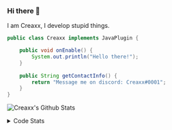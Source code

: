 ### Hi there 👋

I am Creaxx, I develop stupid things. 

```java
public class Creaxx implements JavaPlugin {

    public void onEnable() {
        System.out.println("Hello there!");
    }
    
    public String getContactInfo() {
        return "Message me on discord: Creaxx#0001";
    }
}
```

![Creaxx's Github Stats](https://github-readme-stats.vercel.app/api?username=CreaxxOG&show_icons=true&theme=dark&count_private=true)

<details>
  <summary>Code Stats</summary>

<!--START_SECTION:waka-->
![Code Time](http://img.shields.io/badge/Code%20Time-856%20hrs%2010%20mins-blue)

![Lines of code](https://img.shields.io/badge/From%20Hello%20World%20I%27ve%20Written-3%20Thousand%20lines%20of%20code-blue)

**🐱 My GitHub Data** 

> 🏆 454 Contributions in the Year 2022
 > 
> 📦 227.2 kB Used in GitHub's Storage 
 > 
> 🚫 Not Opted to Hire
 > 
> 📜 3 Public Repositories 
 > 
> 🔑 2 Private Repositories  
 > 
**I'm a Night 🦉** 

```text
🌞 Morning    8 commits      ░░░░░░░░░░░░░░░░░░░░░░░░░   2.92% 
🌆 Daytime    120 commits    ███████████░░░░░░░░░░░░░░   43.8% 
🌃 Evening    126 commits    ███████████░░░░░░░░░░░░░░   45.99% 
🌙 Night      20 commits     █░░░░░░░░░░░░░░░░░░░░░░░░   7.3%

```
📅 **I'm Most Productive on Wednesday** 

```text
Monday       38 commits     ███░░░░░░░░░░░░░░░░░░░░░░   13.87% 
Tuesday      57 commits     █████░░░░░░░░░░░░░░░░░░░░   20.8% 
Wednesday    62 commits     █████░░░░░░░░░░░░░░░░░░░░   22.63% 
Thursday     33 commits     ███░░░░░░░░░░░░░░░░░░░░░░   12.04% 
Friday       34 commits     ███░░░░░░░░░░░░░░░░░░░░░░   12.41% 
Saturday     25 commits     ██░░░░░░░░░░░░░░░░░░░░░░░   9.12% 
Sunday       25 commits     ██░░░░░░░░░░░░░░░░░░░░░░░   9.12%

```


📊 **This Week I Spent My Time On** 

```text
💬 Programming Languages: 
Java                     30 hrs 1 min        ███████████████████░░░░░░   78.11% 
Kotlin                   5 hrs 57 mins       ████░░░░░░░░░░░░░░░░░░░░░   15.51% 
XML                      45 mins             ░░░░░░░░░░░░░░░░░░░░░░░░░   1.99% 
Groovy                   24 mins             ░░░░░░░░░░░░░░░░░░░░░░░░░   1.05% 
YAML                     24 mins             ░░░░░░░░░░░░░░░░░░░░░░░░░   1.05%

🔥 Editors: 
IntelliJ                 38 hrs 26 mins      █████████████████████████   100.0%

```

**I Mostly Code in Java** 

```text
Java                     6 repos             ████████████████░░░░░░░░░   66.67% 
EJS                      1 repo              ██░░░░░░░░░░░░░░░░░░░░░░░   11.11% 
Kotlin                   1 repo              ██░░░░░░░░░░░░░░░░░░░░░░░   11.11% 
Python                   1 repo              ██░░░░░░░░░░░░░░░░░░░░░░░   11.11%

```



 Last Updated on 03/09/2022 06:30:30 UTC
<!--END_SECTION:waka-->
</details>
